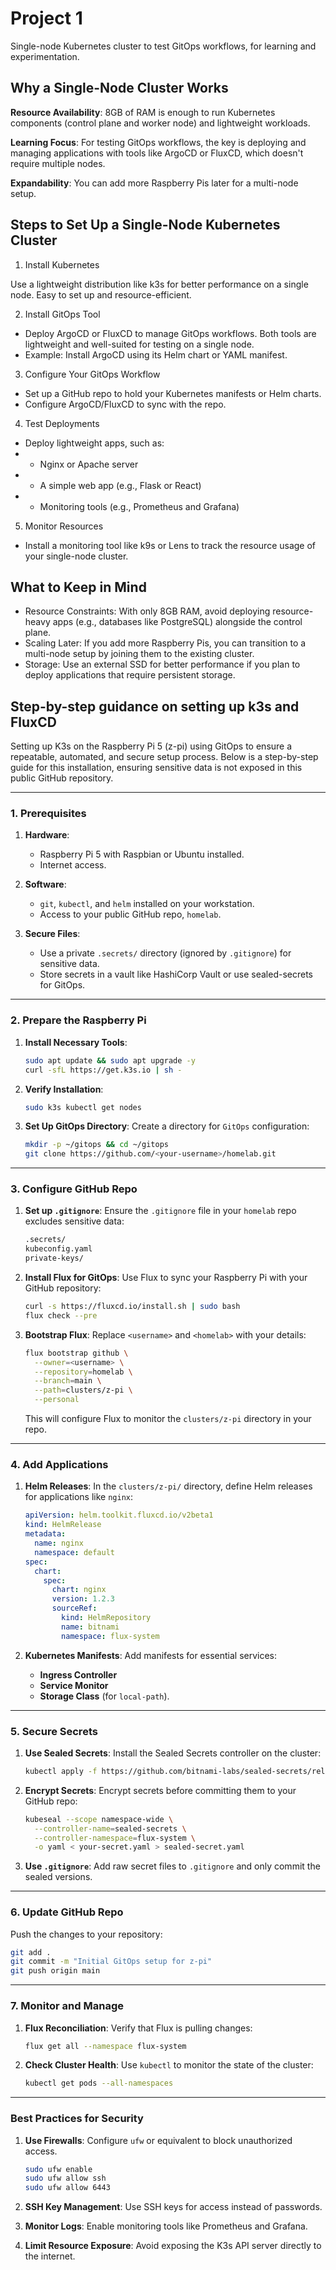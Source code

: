 # Project 1

Single-node Kubernetes cluster to test GitOps workflows,
for learning and experimentation.

## Why a Single-Node Cluster Works

**Resource Availability**:
8GB of RAM is enough to run Kubernetes components (control plane and worker node) and lightweight workloads.

**Learning Focus**:
For testing GitOps workflows, the key is deploying and managing applications with tools like ArgoCD or FluxCD, which doesn't require multiple nodes.

**Expandability**:
You can add more Raspberry Pis later for a multi-node setup.

## Steps to Set Up a Single-Node Kubernetes Cluster

1. Install Kubernetes

Use a lightweight distribution like k3s for better performance on a single node.
Easy to set up and resource-efficient.

2. Install GitOps Tool

- Deploy ArgoCD or FluxCD to manage GitOps workflows. Both tools are lightweight and well-suited for testing on a single node.
- Example: Install ArgoCD using its Helm chart or YAML manifest.

3. Configure Your GitOps Workflow

- Set up a GitHub repo to hold your Kubernetes manifests or Helm charts.
- Configure ArgoCD/FluxCD to sync with the repo.

4. Test Deployments

- Deploy lightweight apps, such as:
- - Nginx or Apache server
- - A simple web app (e.g., Flask or React)
- - Monitoring tools (e.g., Prometheus and Grafana)

5. Monitor Resources

- Install a monitoring tool like k9s or Lens to track the resource usage of your single-node cluster.

## What to Keep in Mind

- Resource Constraints: With only 8GB RAM, avoid deploying resource-heavy apps (e.g., databases like PostgreSQL) alongside the control plane.
- Scaling Later: If you add more Raspberry Pis, you can transition to a multi-node setup by joining them to the existing cluster.
- Storage: Use an external SSD for better performance if you plan to deploy applications that require persistent storage.

## Step-by-step guidance on setting up k3s and FluxCD

Setting up K3s on the Raspberry Pi 5 (z-pi) using GitOps to ensure a repeatable, automated, and secure setup process.
Below is a step-by-step guide for this installation, ensuring sensitive data is not exposed in this public GitHub repository.

---

### **1. Prerequisites**
1. **Hardware**:
   - Raspberry Pi 5 with Raspbian or Ubuntu installed.
   - Internet access.

2. **Software**:
   - `git`, `kubectl`, and `helm` installed on your workstation.
   - Access to your public GitHub repo, `homelab`.

3. **Secure Files**:
   - Use a private `.secrets/` directory (ignored by `.gitignore`) for sensitive data.
   - Store secrets in a vault like HashiCorp Vault or use sealed-secrets for GitOps.

---

### **2. Prepare the Raspberry Pi**
1. **Install Necessary Tools**:
   ```bash
   sudo apt update && sudo apt upgrade -y
   curl -sfL https://get.k3s.io | sh -
   ```

2. **Verify Installation**:
   ```bash
   sudo k3s kubectl get nodes
   ```

3. **Set Up GitOps Directory**:
   Create a directory for `GitOps` configuration:
   ```bash
   mkdir -p ~/gitops && cd ~/gitops
   git clone https://github.com/<your-username>/homelab.git
   ```

---

### **3. Configure GitHub Repo**
1. **Set up `.gitignore`**:
   Ensure the `.gitignore` file in your `homelab` repo excludes sensitive data:
   ```bash
   .secrets/
   kubeconfig.yaml
   private-keys/
   ```

2. **Install Flux for GitOps**:
   Use Flux to sync your Raspberry Pi with your GitHub repository:
   ```bash
   curl -s https://fluxcd.io/install.sh | sudo bash
   flux check --pre
   ```

3. **Bootstrap Flux**:
   Replace `<username>` and `<homelab>` with your details:
   ```bash
   flux bootstrap github \
     --owner=<username> \
     --repository=homelab \
     --branch=main \
     --path=clusters/z-pi \
     --personal
   ```

   This will configure Flux to monitor the `clusters/z-pi` directory in your repo.

---

### **4. Add Applications**
1. **Helm Releases**:
   In the `clusters/z-pi/` directory, define Helm releases for applications like `nginx`:
   ```yaml
   apiVersion: helm.toolkit.fluxcd.io/v2beta1
   kind: HelmRelease
   metadata:
     name: nginx
     namespace: default
   spec:
     chart:
       spec:
         chart: nginx
         version: 1.2.3
         sourceRef:
           kind: HelmRepository
           name: bitnami
           namespace: flux-system
   ```

2. **Kubernetes Manifests**:
   Add manifests for essential services:
   - **Ingress Controller**
   - **Service Monitor**
   - **Storage Class** (for `local-path`).

---

### **5. Secure Secrets**
1. **Use Sealed Secrets**:
   Install the Sealed Secrets controller on the cluster:
   ```bash
   kubectl apply -f https://github.com/bitnami-labs/sealed-secrets/releases/download/v0.20.0/controller.yaml
   ```

2. **Encrypt Secrets**:
   Encrypt secrets before committing them to your GitHub repo:
   ```bash
   kubeseal --scope namespace-wide \
     --controller-name=sealed-secrets \
     --controller-namespace=flux-system \
     -o yaml < your-secret.yaml > sealed-secret.yaml
   ```

3. **Use `.gitignore`**:
   Add raw secret files to `.gitignore` and only commit the sealed versions.

---

### **6. Update GitHub Repo**
Push the changes to your repository:
```bash
git add .
git commit -m "Initial GitOps setup for z-pi"
git push origin main
```

---

### **7. Monitor and Manage**
1. **Flux Reconciliation**:
   Verify that Flux is pulling changes:
   ```bash
   flux get all --namespace flux-system
   ```

2. **Check Cluster Health**:
   Use `kubectl` to monitor the state of the cluster:
   ```bash
   kubectl get pods --all-namespaces
   ```

---

### **Best Practices for Security**
1. **Use Firewalls**:
   Configure `ufw` or equivalent to block unauthorized access.
   ```bash
   sudo ufw enable
   sudo ufw allow ssh
   sudo ufw allow 6443
   ```

2. **SSH Key Management**:
   Use SSH keys for access instead of passwords.

3. **Monitor Logs**:
   Enable monitoring tools like Prometheus and Grafana.

4. **Limit Resource Exposure**:
   Avoid exposing the K3s API server directly to the internet.

